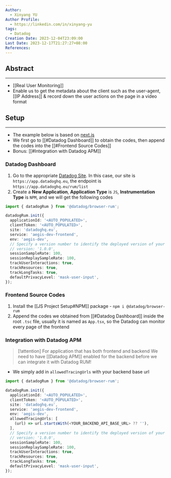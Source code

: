 ```yaml
---
Author:
  - Xinyang YU
Author Profile:
  - https://linkedin.com/in/xinyang-yu
tags:
  - Datadog
Creation Date: 2023-12-04T23:09:00
Last Date: 2023-12-17T21:27:27+08:00
References: 
---
```

## Abstract
---
- [[Real User Monitoring]]
- Enable us to get the metadata about the client such as the user-agent, [[IP Address]] & record down the user actions on the page in a video format 

## Setup
---
- The example below is based on [next.js](https://nextjs.org/)
- We first go to [[#Datadog Dashboard]] to obtain the codes, then append the codes into the [[#Frontend Source Codes]]
- Bonus: [[#Integration with Datadog APM]]
### Datadog Dashboard
1. Go to the appropriate [Datadog Site](https://docs.datadoghq.com/getting_started/site/#access-the-datadog-site). In this case, our site is `https://app.datadoghq.eu`, the endpoint is `https://app.datadoghq.eu/rum/list`
2. Create a **New Application**,  **Application Type** is `JS`, **Instrumentation Type** is `NPM`, and we will get the following codes
```typescript
import { datadogRum } from '@datadog/browser-rum';

datadogRum.init({
  applicationId: '<AUTO_POPULATED>',
  clientToken: '<AUTO_POPULATED>',
  site: 'datadoghq.eu',
  service: 'aegis-dev-frontend',
  env: 'aegis-dev',
  // Specify a version number to identify the deployed version of your application in Datadog
  // version: '1.0.0',
  sessionSampleRate: 100,
  sessionReplaySampleRate: 100,
  trackUserInteractions: true,
  trackResources: true,
  trackLongTasks: true,
  defaultPrivacyLevel: 'mask-user-input',
});
```

### Frontend Source Codes
1. Install the [[JS Project Setup#NPM]] package - `npm i @datadog/browser-rum`
2. Append the codes we obtained from [[#Datadog Dashboard]] inside the root `.tsc` file, usually it is named as `App.tsx`, so the Datadog can monitor every page of the frontend

### Integration with Datadog APM
>[!attention] For application that has both frontend and backend
>We need to have [[Datadog APM]] enabled for the backend before we can integrate it with Datadog RUM!
- We simply add in `allowedTracingUrls` with your backend base url
```typescript {9-11}
import { datadogRum } from '@datadog/browser-rum';

datadogRum.init({
  applicationId: '<AUTO_POPULATED>',
  clientToken: '<AUTO_POPULATED>',
  site: 'datadoghq.eu',
  service: 'aegis-dev-frontend',
  env: 'aegis-dev',
  allowedTracingUrls: [
    (url) => url.startsWith(<YOUR_BACKEND_API_BASE_URL> ?? ''),
  ],
  // Specify a version number to identify the deployed version of your application in Datadog
  // version: '1.0.0',
  sessionSampleRate: 100,
  sessionReplaySampleRate: 100,
  trackUserInteractions: true,
  trackResources: true,
  trackLongTasks: true,
  defaultPrivacyLevel: 'mask-user-input',
});
```

